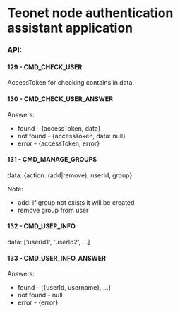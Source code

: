 # Teonet node authentication assistant application
 
 
### API:

#### 129 - CMD_CHECK_USER 

AccessToken for checking contains in data.


#### 130 - CMD_CHECK_USER_ANSWER 

Answers:
 * found - {accessToken, data}
 * not found - {accessToken, data: null}
 * error - {accessToken, error}
  
  
#### 131 - CMD_MANAGE_GROUPS 
  
data: {action: (add|remove), userId, group}

Note:
  * add: if group not exists it will be created
  * remove group from user
  
  
#### 132 - CMD_USER_INFO

data: ['userId1', 'userId2', ...]


#### 133 - CMD_USER_INFO_ANSWER

Answers:
 * found - [{userId, username}, ...]
 * not found - null
 * error - {error}